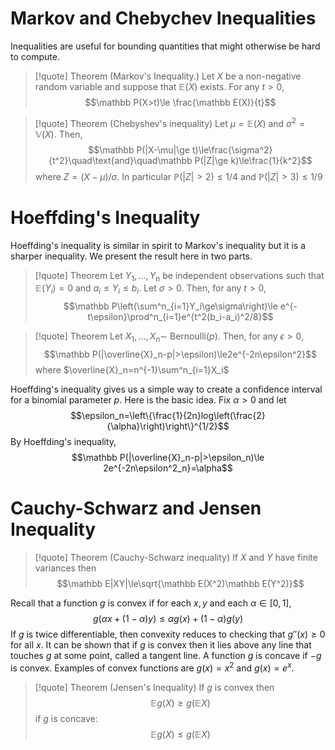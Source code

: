 # Markov and Chebychev Inequalities
Inequalities are useful for bounding quantities that might otherwise be hard to compute. 
>[!quote] Theorem (Markov's Inequality.) 
>Let $X$ be a non-negative random variable and suppose that $\mathbb E(X)$ exists. For any $t>0$,
>$$\mathbb P(X>t)\le \frac{\mathbb E(X)}{t}$$

>[!quote] Theorem (Chebyshev's inequality) 
>Let $\mu =\mathbb E(X)$ and $\sigma^2=\mathbb V(X)$. Then,
>$$\mathbb P(|X-\mu|\ge t)\le\frac{\sigma^2}{t^2}\quad\text{and}\quad\mathbb P(|Z|\ge k)\le\frac{1}{k^2}$$
>where $Z=(X-\mu)/\sigma$. In particular $\mathbb P(|Z|>2)\le 1/4$ and $\mathbb P(|Z|>3)\le 1/9$

# Hoeffding's Inequality 
Hoeffding's inequality is similar in spirit to Markov's inequality but it is a sharper inequality. We present the result here in two parts. 
> [!quote] Theorem
> Let $Y_1,...,Y_n$ be independent observations such that $\mathbb E(Y_i)= 0$ and  $a_i\le Y_i \le b_i$. Let $\sigma > 0$. Then, for any $t>0$,$$\mathbb P\left(\sum^n_{i=1}Y_i\ge\sigma\right)\le e^{-t\epsilon}\prod^n_{i=1}e^{t^2(b_i-a_i)^2/8}$$

>[!quote] Theorem
>Let $X_1,...,X_n\sim$ Bernoulli($p$). Then, for any $\epsilon>0$,
>$$\mathbb P(|\overline{X}_n-p|>\epsilon)\le2e^{-2n\epsilon^2}$$
>where $\overline{X}_n=n^{-1}\sum^n_{i=1}X_i$

Hoeffding's inequality gives us a simple way to create a confidence interval for a binomial parameter $p$. Here is the basic idea. Fix $\alpha>0$ and let 
$$\epsilon_n=\left\{\frac{1}{2n}log\left(\frac{2}{\alpha}\right)\right\}^{1/2}$$
By Hoeffding's inequality,
$$\mathbb P(|\overline{X}_n-p|>\epsilon_n)\le 2e^{-2n\epsilon^2_n}=\alpha$$
# Cauchy-Schwarz and Jensen Inequality
>[!quote] Theorem (Cauchy-Schwarz inequality)
>If $X$ and $Y$ have finite variances then $$\mathbb E|XY|\le\sqrt{\mathbb E(X^2)\mathbb E(Y^2)}$$


Recall that a function $g$ is convex if for each $x, y$ and each $\alpha \in [0,1]$,
$$g(\alpha x+(1-\alpha)y)\le \alpha g(x)+(1-\alpha)g(y)$$
If $g$ is twice differentiable, then convexity reduces to checking that $g''(x)\ge 0$ for all $x$. It can be shown that if $g$ is convex then it lies above any line that touches $g$ at some point, called a tangent line. A function $g$ is concave if $-g$ is convex. Examples of convex functions are $g(x)=x^2$ and $g(x)=e^x$.
>[!quote] Theorem (Jensen's Inequality)
>If $g$ is convex then 
>$$\mathbb Eg(X)\ge g(\mathbb EX)$$
>if $g$ is concave:
>$$\mathbb Eg(X)\le g(\mathbb EX)$$

